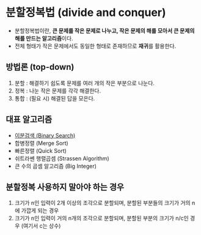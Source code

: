 # 분할정복법 (divide and conquer)
* 분할정복법이란, **큰 문제를 작은 문제로 나누고, 작은 문제의 해를 모아서 큰 문제의 해를 만드는 알고리즘**이다.
* 전체 형태가 작은 문제에서도 동일한 형태로 존재하므로 **재귀**를 활용한다.

## 방법론 (top-down)
1. 분할 : 해결하기 쉽도록 문제를 여러 개의 작은 부분으로 나눈다.
2. 정복 : 나눈 작은 문제를 각각 해결한다.
3. 통합 : (필요 시) 해결된 답을 모은다.

## 대표 알고리즘
* [이분검색 (Binary Search)](https://github.com/2017100898/TIL/blob/main/Algorithm/study/binary_search.md)
* 합병정렬 (Merge Sort)
* 빠른정렬 (Quick Sort)
* 쉬트라쎈 행렬곱셈 (Strassen Algorithm)
* 큰 수의 곱셈 알고리즘 (Big Integer)

## 분할정복 사용하지 말아야 하는 경우
1. 크기가 n인 입력이 2개 이상의 조각으로 분할되며, 분할된 부분들의 크기가 거의 n에 가깝게 되는 경우
2. 크기가 n인 입력이 거의 n개의 조각으로 분할되며, 분할된 부분의 크기가 n/c인 경우 (여기서 c는 상수)